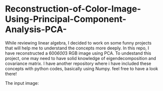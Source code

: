 # Reconstruction-of-Color-Image-Using-Principal-Component-Analysis-PCA-

While reviewing linear algebra, I decided to work on some funny projects that will help me to understand the concepts more deeply. In this repo, I have reconstructed a 600*600*3 RGB image using PCA. To undestand this project, one may need to have solid knowledge of eigendecomposition and covariance matrix. I have another repository where i have included these concepts with python codes, basically using Numpy. feel free to have a look there!

The input image:
